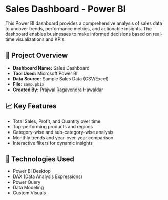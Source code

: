 # Sales Dashboard - Power BI

This Power BI dashboard provides a comprehensive analysis of sales data to uncover trends, performance metrics, and actionable insights. The dashboard enables businesses to make informed decisions based on real-time visualizations and KPIs.

## 📁 Project Overview

- **Dashboard Name:** Sales Dashboard
- **Tool Used:** Microsoft Power BI
- **Data Source:** Sample Sales Data (CSV/Excel)
- **File:** `samp.pbix`
- **Created By:** Prajwal Ragavendra Hawaldar

## 📈 Key Features

- Total Sales, Profit, and Quantity over time
- Top-performing products and regions
- Category-wise and sub-category-wise analysis
- Monthly trends and year-over-year comparison
- Interactive filters for dynamic insights

## 🧩 Technologies Used

- Power BI Desktop
- DAX (Data Analysis Expressions)
- Power Query
- Data Modeling
- Custom Visuals

